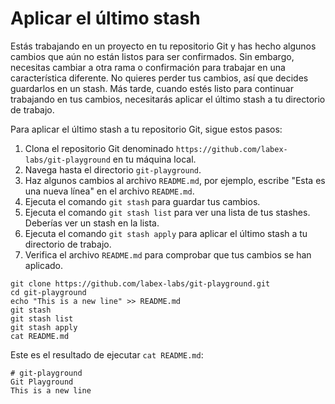 # Aplicar el último stash

Estás trabajando en un proyecto en tu repositorio Git y has hecho algunos cambios que aún no están listos para ser confirmados. Sin embargo, necesitas cambiar a otra rama o confirmación para trabajar en una característica diferente. No quieres perder tus cambios, así que decides guardarlos en un stash. Más tarde, cuando estés listo para continuar trabajando en tus cambios, necesitarás aplicar el último stash a tu directorio de trabajo.

Para aplicar el último stash a tu repositorio Git, sigue estos pasos:

1. Clona el repositorio Git denominado `https://github.com/labex-labs/git-playground` en tu máquina local.
2. Navega hasta el directorio `git-playground`.
3. Haz algunos cambios al archivo `README.md`, por ejemplo, escribe "Esta es una nueva línea" en el archivo `README.md`.
4. Ejecuta el comando `git stash` para guardar tus cambios.
5. Ejecuta el comando `git stash list` para ver una lista de tus stashes. Deberías ver un stash en la lista.
6. Ejecuta el comando `git stash apply` para aplicar el último stash a tu directorio de trabajo.
7. Verifica el archivo `README.md` para comprobar que tus cambios se han aplicado.

```shell
git clone https://github.com/labex-labs/git-playground.git
cd git-playground
echo "This is a new line" >> README.md
git stash
git stash list
git stash apply
cat README.md
```

Este es el resultado de ejecutar `cat README.md`:

```shell
# git-playground
Git Playground
This is a new line
```
